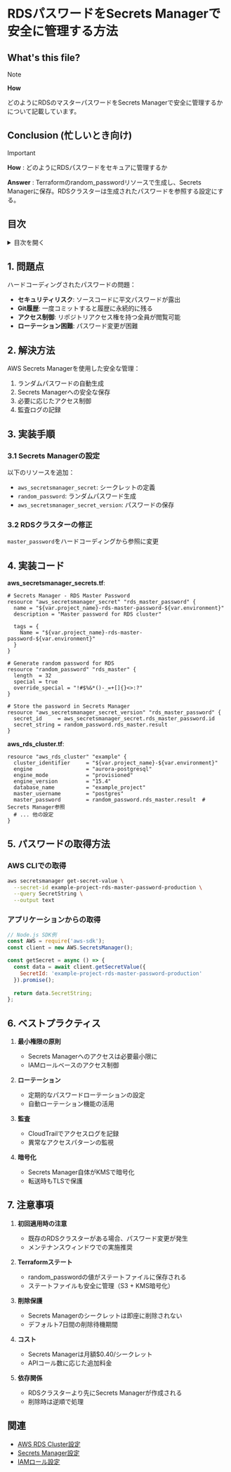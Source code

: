 # RDSパスワードをSecrets Managerで安全に管理する方法

## What's this file?
> [!NOTE]
> **How**
> 
> どのようにRDSのマスターパスワードをSecrets Managerで安全に管理するかについて記載しています。

## Conclusion (忙しいとき向け)
> [!IMPORTANT]
> **How** : どのようにRDSパスワードをセキュアに管理するか
> 
> **Answer** : Terraformのrandom_passwordリソースで生成し、Secrets Managerに保存。RDSクラスターは生成されたパスワードを参照する設定にする。

## 目次

<details>
<summary>目次を開く</summary>

- [1. 問題点](#1-問題点)
- [2. 解決方法](#2-解決方法)
- [3. 実装手順](#3-実装手順)
  - [3.1 Secrets Managerの設定](#31-secrets-managerの設定)
  - [3.2 RDSクラスターの修正](#32-rdsクラスターの修正)
- [4. 実装コード](#4-実装コード)
- [5. パスワードの取得方法](#5-パスワードの取得方法)
- [6. ベストプラクティス](#6-ベストプラクティス)
- [7. 注意事項](#7-注意事項)

</details>

## 1. 問題点

ハードコーディングされたパスワードの問題：
- **セキュリティリスク**: ソースコードに平文パスワードが露出
- **Git履歴**: 一度コミットすると履歴に永続的に残る
- **アクセス制御**: リポジトリアクセス権を持つ全員が閲覧可能
- **ローテーション困難**: パスワード変更が困難

## 2. 解決方法

AWS Secrets Managerを使用した安全な管理：
1. ランダムパスワードの自動生成
2. Secrets Managerへの安全な保存
3. 必要に応じたアクセス制御
4. 監査ログの記録

## 3. 実装手順

### 3.1 Secrets Managerの設定

以下のリソースを追加：
- `aws_secretsmanager_secret`: シークレットの定義
- `random_password`: ランダムパスワード生成
- `aws_secretsmanager_secret_version`: パスワードの保存

### 3.2 RDSクラスターの修正

`master_password`をハードコーディングから参照に変更

## 4. 実装コード

**aws_secretsmanager_secrets.tf**:
```hcl
# Secrets Manager - RDS Master Password
resource "aws_secretsmanager_secret" "rds_master_password" {
  name = "${var.project_name}-rds-master-password-${var.environment}"
  description = "Master password for RDS cluster"

  tags = {
    Name = "${var.project_name}-rds-master-password-${var.environment}"
  }
}

# Generate random password for RDS
resource "random_password" "rds_master" {
  length  = 32
  special = true
  override_special = "!#$%&*()-_=+[]{}<>:?"
}

# Store the password in Secrets Manager
resource "aws_secretsmanager_secret_version" "rds_master_password" {
  secret_id     = aws_secretsmanager_secret.rds_master_password.id
  secret_string = random_password.rds_master.result
}
```

**aws_rds_cluster.tf**:
```hcl
resource "aws_rds_cluster" "example" {
  cluster_identifier     = "${var.project_name}-${var.environment}"
  engine                 = "aurora-postgresql"
  engine_mode            = "provisioned"
  engine_version         = "15.4"
  database_name          = "example_project"
  master_username        = "postgres"
  master_password        = random_password.rds_master.result  # Secrets Manager参照
  # ... 他の設定
}
```

## 5. パスワードの取得方法

### AWS CLIでの取得
```bash
aws secretsmanager get-secret-value \
  --secret-id example-project-rds-master-password-production \
  --query SecretString \
  --output text
```

### アプリケーションからの取得
```javascript
// Node.js SDK例
const AWS = require('aws-sdk');
const client = new AWS.SecretsManager();

const getSecret = async () => {
  const data = await client.getSecretValue({
    SecretId: 'example-project-rds-master-password-production'
  }).promise();
  
  return data.SecretString;
};
```

## 6. ベストプラクティス

1. **最小権限の原則**
   - Secrets Managerへのアクセスは必要最小限に
   - IAMロールベースのアクセス制御

2. **ローテーション**
   - 定期的なパスワードローテーションの設定
   - 自動ローテーション機能の活用

3. **監査**
   - CloudTrailでアクセスログを記録
   - 異常なアクセスパターンの監視

4. **暗号化**
   - Secrets Manager自体がKMSで暗号化
   - 転送時もTLSで保護

## 7. 注意事項

1. **初回適用時の注意**
   - 既存のRDSクラスターがある場合、パスワード変更が発生
   - メンテナンスウィンドウでの実施推奨

2. **Terraformステート**
   - random_passwordの値がステートファイルに保存される
   - ステートファイルも安全に管理（S3 + KMS暗号化）

3. **削除保護**
   - Secrets Managerのシークレットは即座に削除されない
   - デフォルト7日間の削除待機期間

4. **コスト**
   - Secrets Managerは月額$0.40/シークレット
   - APIコール数に応じた追加料金

5. **依存関係**
   - RDSクラスターより先にSecrets Managerが作成される
   - 削除時は逆順で処理

## 関連
- [AWS RDS Cluster設定](/Users/username/example-project-app/infra/terraform/server/aws_rds_cluster.tf)
- [Secrets Manager設定](/Users/username/example-project-app/infra/terraform/server/aws_secretsmanager_secrets.tf)
- [IAMロール設定](/Users/username/example-project-app/infra/terraform/server/aws_iam_role.tf)